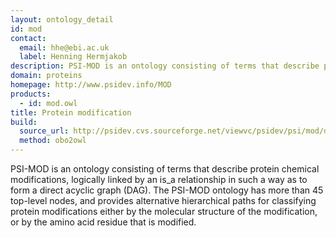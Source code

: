 ```yaml
---
layout: ontology_detail
id: mod
contact:
  email: hhe@ebi.ac.uk
  label: Henning Hermjakob
description: PSI-MOD is an ontology consisting of terms that describe protein chemical modifications
domain: proteins
homepage: http://www.psidev.info/MOD
products:
  - id: mod.owl
title: Protein modification
build:
  source_url: http://psidev.cvs.sourceforge.net/viewvc/psidev/psi/mod/data/PSI-MOD.obo
  method: obo2owl
---
```


PSI-MOD is an ontology consisting of terms that describe protein chemical modifications, logically linked by an is_a relationship in such a way as to form a direct acyclic graph (DAG). The PSI-MOD ontology has more than 45 top-level nodes, and provides alternative hierarchical paths for classifying protein modifications either by the molecular structure of the modification, or by the amino acid residue that is modified.
